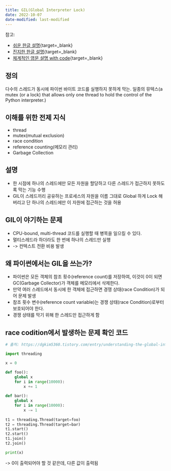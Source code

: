```yaml
---
title: GIL(Global Interpreter Lock)
date: 2022-10-07
date-modified: last-modified
---
```


참고:

- [쉬운 한글 설명](https://tibetsandfox.tistory.com/43){target=_blank}
- [진지한 한글 설명](https://dgkim5360.tistory.com/entry/understanding-the-global-interpreter-lock-of-cpython){target=_blank} 
- [체계적인 영문 설명 with code](https://realpython.com/python-gil/){target=_blank}

## 정의

다수의 스레드가 동시에 파이썬 바이트 코드를 실행하지 못하게 막는. 일종의 뮤텍스(a mutex (or a lock) that allows only one thread to hold the control of the Python interpreter.)

## 이해를 위한 전제 지식

- thread
- mutex(mutual exclusion)
- race condition
- reference counting(메모리 관리)
- Garbage Collection

## 설명

- 한 시점에 하나의 스레드에만 모든 자원을 할당하고 다른 스레드가 접근하지 못하도록 막는 기능 수행
- GIL이 스레드끼리 공유하는 프로세스의 자원을 이름 그대로 Global 하게 Lock 해버리고 단 하나의 스레드에만 이 자원에 접근하는 것을 허용

## GIL이 야기하는 문제

- CPU-bound, multi-thread 코드를 실행할 때 병목을 일으킬 수 있다.
- 멀티스레드라 하더라도 한 번에 하나의 스레드만 실행
- -> 컨텍스트 전환 비용 발생

## 왜 파이썬에서는 GIL을 쓰는가?

- 파이썬은 모든 객체의 참조 횟수(reference count)를 저장하여, 이것이 0이 되면 GC(Garbage Collector)가 객체를 메모리에서 삭제한다.
- 만약 여러 스레드에서 동시에 한 객체에 접근하면 경쟁 상태(race Condition)가 되어 문제 발생
- 참조 횟수 변수(reference count variable)는 경쟁 상태(race Condition)로부터 보호되어야 한다.
- 경쟁 상태를 막기 위해 한 스레드만 접근하게 함

## race codition에서 발생하는 문제 확인 코드

```python
# 출처: https://dgkim5360.tistory.com/entry/understanding-the-global-interpreter-lock-of-cpython

import threading

x = 0

def foo():
    global x
    for i in range(10000):
        x += 1
    
def bar():
    global x
    for i in range(10000):
        x -= 1
    
t1 = threading.Thread(target=foo)
t2 = threading.Thread(target=bar)
t1.start()
t2.start()
t1.join()
t2.join()

print(x)

```

-> 0이 출력되어야 할 것 같은데, 다른 값이 출력됨
